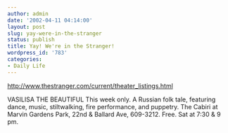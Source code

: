 ```yaml
---
author: admin
date: '2002-04-11 04:14:00'
layout: post
slug: yay-were-in-the-stranger
status: publish
title: Yay! We're in the Stranger!
wordpress_id: '783'
categories:
- Daily Life
---
```

<a href="http://www.thestranger.com/current/theater_listings.html">http://www.thestranger.com/current/theater_listings.html</a>

VASILISA THE BEAUTIFUL 
This week only. A Russian folk tale, featuring dance, music, stiltwalking, fire performance, and puppetry. The Cabiri at Marvin Gardens Park, 22nd &amp; Ballard Ave, 609-3212. Free. Sat at 7:30 &amp; 9 pm.
